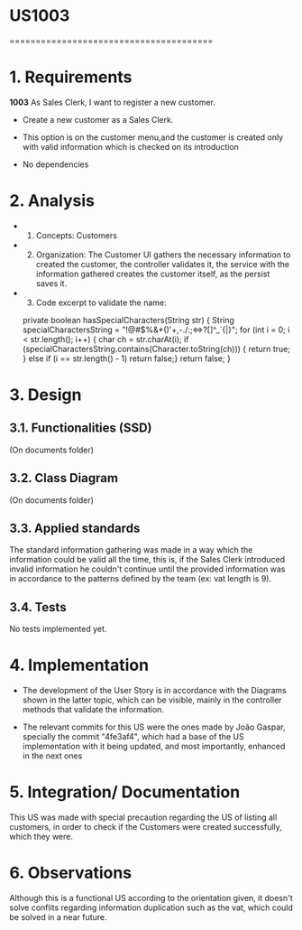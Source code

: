 # US1003
=======================================


# 1. Requirements



**1003** As Sales Clerk, I want to register a new customer.

- Create a new customer as a Sales Clerk.

- This option is on the customer menu,and the customer is created only with valid information which is checked on its introduction

- No dependencies


# 2. Analysis

- 1. Concepts: Customers

- 2. Organization: The Customer UI gathers the necessary information to created the customer, the controller validates it, the service with the information gathered creates the customer itself, as the persist saves it.
    

- 3. Code excerpt to validate the name: 


    private boolean hasSpecialCharacters(String str) {
    String specialCharactersString = "!@#$%&*()'+,-./:;<=>?[]^_`{|}";
    for (int i = 0; i < str.length(); i++) {
    char ch = str.charAt(i);
    if (specialCharactersString.contains(Character.toString(ch))) {
    return true;
    } else if (i == str.length() - 1)
    return false;}
    return false;
    }

    
# 3. Design

## 3.1. Functionalities (SSD)

(On documents folder)
## 3.2. Class Diagram

(On documents folder)
## 3.3. Applied standards

The standard information gathering was made in a way which the information could be valid all the time, this is, if the Sales Clerk introduced invalid information he couldn't continue until the provided information was in accordance to the patterns defined by the team (ex: vat length is 9).

## 3.4. Tests 

No tests implemented yet.

# 4. Implementation

- The development of the User Story is in accordance with the Diagrams shown in the latter topic, which can be visible, mainly in the controller methods that validate the information.

- The relevant commits for this US were the ones made by João Gaspar, specially the commit "4fe3af4", which had a base of the US implementation with it being updated, and most importantly, enhanced in the next ones


# 5. Integration/ Documentation

This US was made with special precaution regarding the US of listing all customers, in order to check if the Customers were created successfully, which they were.

# 6. Observations

Although this is a functional US according to the orientation given, it doesn't solve conflits regarding information duplication such as the vat, which could be solved in a near future.
